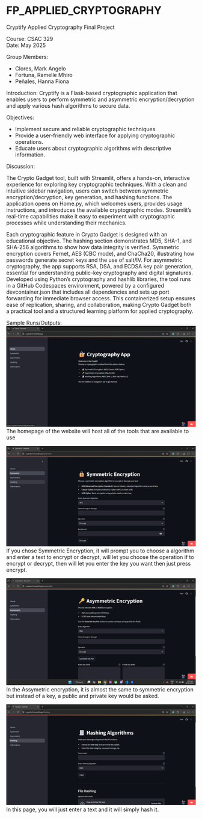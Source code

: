 # FP_APPLIED_CRYPTOGRAPHY
 Cryptify
 Applied Cryptography Final Project

Course: CSAC 329  
Date: May 2025

 Group Members:
- Clores, Mark Angelo
- Fortuna, Ramelle Mhiro
- Peñales, Hanna Fiona

 Introduction:
Cryptify is a Flask-based cryptographic application that enables users to perform symmetric and asymmetric encryption/decryption and apply various hash algorithms to secure data.

 Objectives:
- Implement secure and reliable cryptographic techniques.
- Provide a user-friendly web interface for applying cryptographic operations.
- Educate users about cryptographic algorithms with descriptive information.

Discussion:

The Crypto Gadget tool, built with Streamlit, offers a hands-on, interactive experience for exploring key cryptographic techniques. With a clean and intuitive sidebar navigation, users can switch between symmetric encryption/decryption, key generation, and hashing functions. The application opens on Home.py, which welcomes users, provides usage instructions, and introduces the available cryptographic modes. Streamlit’s real-time capabilities make it easy to experiment with cryptographic processes while understanding their mechanics.

Each cryptographic feature in Crypto Gadget is designed with an educational objective. The hashing section demonstrates MD5, SHA-1, and SHA-256 algorithms to show how data integrity is verified. Symmetric encryption covers Fernet, AES (CBC mode), and ChaCha20, illustrating how passwords generate secret keys and the use of salt/IV. For asymmetric cryptography, the app supports RSA, DSA, and ECDSA key pair generation, essential for understanding public-key cryptography and digital signatures. Developed using Python’s cryptography and hashlib libraries, the tool runs in a GitHub Codespaces environment, powered by a configured devcontainer.json that includes all dependencies and sets up port forwarding for immediate browser access. This containerized setup ensures ease of replication, sharing, and collaboration, making Crypto Gadget both a practical tool and a structured learning platform for applied cryptography.

Sample Runs/Outputs:
![alt text](image.png)
The homepage of the website will host all of the tools that are available to use

![alt text](image-1.png)
If you chose Symmetric Encryption, it will prompt you to choose a algorithm and enter a text to encrypt or decrypt, will let you choose the operation if to encrypt or decrypt, then will let you enter the key you want then just press encrypt.

![alt text](image-2.png)
In the Assymetric encryption, it is almost the same to symmetric encryption but instead of a key, a public and private key would be asked.

![alt text](image-3.png)
In this page, you will just enter a text and it will simply hash it.
